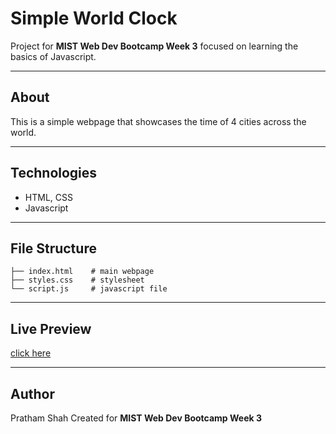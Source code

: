 # Simple World Clock

Project for **MIST Web Dev Bootcamp Week 3** focused on learning the basics of Javascript.

---

## About

This is a simple webpage that showcases the time of 4 cities across the world.

---

## Technologies

* HTML, CSS
* Javascript

---

## File Structure

```
├── index.html    # main webpage
├── styles.css    # stylesheet
└── script.js     # javascript file
```

---

## Live Preview
[click here](https://pratham1019.github.io/mist-webdev-bootcamp/)

---

## Author

Pratham Shah
Created for **MIST Web Dev Bootcamp Week 3**
